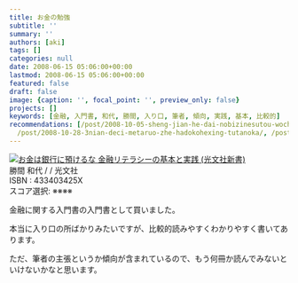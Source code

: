 ```yaml
---
title: お金の勉強
subtitle: ''
summary: ''
authors: [aki]
tags: []
categories: null
date: 2008-06-15 05:06:00+00:00
lastmod: 2008-06-15 05:06:00+00:00
featured: false
draft: false
image: {caption: '', focal_point: '', preview_only: false}
projects: []
keywords: [金融, 入門書, 和代, 勝間, 入り口, 筆者, 傾向, 実践, 基本, 比較的]
recommendations: [/post/2008-10-05-sheng-jian-he-dai-nobizinesutou-wochuang-ru7tunohuremuwakuli-bizinesusi-kao-fa-noji-ben-toshi-jian/,
  /post/2008-10-28-3nian-deci-metaruo-zhe-hadokohexing-tutanoka/, /post/2008-06-28-vuinrandosaga-6-du-li-shui-shang-19/]
---
```

![](https://ecx.images-amazon.com/images/I/31HNjoN4EPL._SL160_.jpg)[お金は銀行に預けるな 金融リテラシーの基本と実践 (光文社新書)](http://item.excite.co.jp/detail/ASIN_433403425X)  
勝間 和代 / / 光文社  
ISBN : 433403425X  
スコア選択: ※※※※

金融に関する入門書の入門書として買いました。

本当に入り口の所ばかりみたいですが、比較的読みやすくわかりやすく書いてあります。

ただ、筆者の主張というか傾向が含まれているので、もう何冊か読んでみないといけないかなと思います。


